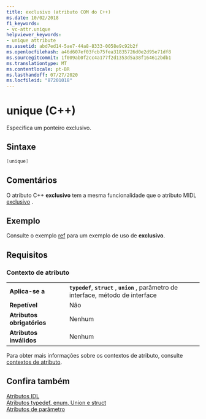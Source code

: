 ```yaml
---
title: exclusivo (atributo COM do C++)
ms.date: 10/02/2018
f1_keywords:
- vc-attr.unique
helpviewer_keywords:
- unique attribute
ms.assetid: abd7ed14-5ae7-44a8-8333-0058e9c92b2f
ms.openlocfilehash: a46d607ef03fcb75fea31835726d0e2d95e71df8
ms.sourcegitcommit: 1f009ab0f2cc4a177f2d1353d5a38f164612bdb1
ms.translationtype: MT
ms.contentlocale: pt-BR
ms.lasthandoff: 07/27/2020
ms.locfileid: "87201018"
---
```

# <a name="unique-c"></a>unique (C++)

Especifica um ponteiro exclusivo.

## <a name="syntax"></a>Sintaxe

```cpp
[unique]
```

## <a name="remarks"></a>Comentários

O atributo C++ **exclusivo** tem a mesma funcionalidade que o atributo MIDL [exclusivo](/windows/win32/Midl/unique) .

## <a name="example"></a>Exemplo

Consulte o exemplo [ref](ref-cpp.md) para um exemplo de uso de **exclusivo**.

## <a name="requirements"></a>Requisitos

### <a name="attribute-context"></a>Contexto de atributo

|||
|-|-|
|**Aplica-se a**|**`typedef`**, **`struct`** , **`union`** , parâmetro de interface, método de interface|
|**Repetível**|Não|
|**Atributos obrigatórios**|Nenhum|
|**Atributos inválidos**|Nenhum|

Para obter mais informações sobre os contextos de atributo, consulte [contextos de atributo](cpp-attributes-com-net.md#contexts).

## <a name="see-also"></a>Confira também

[Atributos IDL](idl-attributes.md)<br/>
[Atributos typedef, enum, Union e struct](typedef-enum-union-and-struct-attributes.md)<br/>
[Atributos de parâmetro](parameter-attributes.md)
